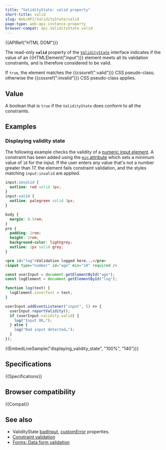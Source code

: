 ```yaml
---
title: "ValidityState: valid property"
short-title: valid
slug: Web/API/ValidityState/valid
page-type: web-api-instance-property
browser-compat: api.ValidityState.valid
---
```


{{APIRef("HTML DOM")}}

The read-only **`valid`** property of the [`ValidityState`](/en-US/docs/Web/API/ValidityState) interface indicates if the value of an {{HTMLElement("input")}} element meets all its validation constraints, and is therefore considered to be valid.

If `true`, the element matches the {{cssxref(":valid")}} CSS pseudo-class; otherwise the {{cssxref(":invalid")}} CSS pseudo-class applies.

## Value

A boolean that is `true` if the `ValidityState` does conform to all the constraints.

## Examples

### Displaying validity state

The following example checks the validity of a [numeric input element](/en-US/docs/Web/HTML/Reference/Element/input/number).
A constraint has been added using the [`min` attribute](/en-US/docs/Web/HTML/Reference/Element/input/number#min) which sets a minimum value of `18` for the input.
If the user enters any value that's not a number greater than 17, the element fails constraint validation, and the styles matching `input:invalid` are applied.

```css
input:invalid {
  outline: red solid 3px;
}
input:valid {
  outline: palegreen solid 3px;
}
```

```css hidden
body {
  margin: 0.5rem;
}
pre {
  padding: 1rem;
  height: 2rem;
  background-color: lightgrey;
  outline: 1px solid grey;
}
```

```html
<pre id="log">Validation logged here...</pre>
<input type="number" id="age" min="18" required />
```

```js
const userInput = document.getElementById("age");
const logElement = document.getElementById("log");

function log(text) {
  logElement.innerText = text;
}

userInput.addEventListener("input", () => {
  userInput.reportValidity();
  if (userInput.validity.valid) {
    log("Input OK…");
  } else {
    log("Bad input detected…");
  }
});
```

{{EmbedLiveSample("displaying_validity_state", "100%", "140")}}

## Specifications

{{Specifications}}

## Browser compatibility

{{Compat}}

## See also

- ValidityState [badInput](/en-US/docs/Web/API/ValidityState/badInput), [customError](/en-US/docs/Web/API/ValidityState/customError) properties.
- [Constraint validation](/en-US/docs/Web/HTML/Guides/Constraint_validation)
- [Forms: Data form validation](/en-US/docs/Learn_web_development/Extensions/Forms/Form_validation)
